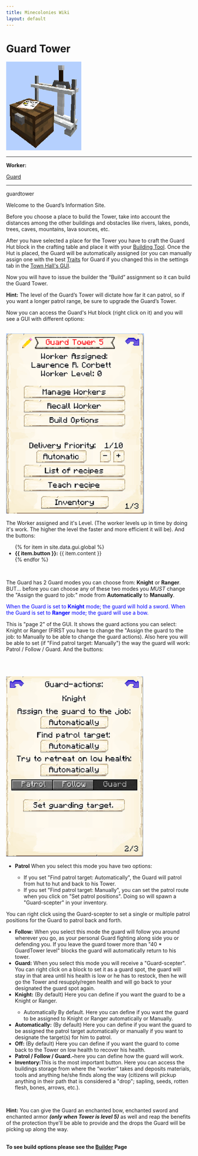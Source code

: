 ```yaml
---
title: Minecolonies Wiki
layout: default
---
```

# Guard Tower

<div class="infobox box text-center">
    <img src="../../assets/images/buildings/tower_block.png" alt="Guard Tower" />
    <hr />
    <div class="row section-text text-left">
        <div class="col">
        <p><strong>Worker:</strong></p>
        </div>
        <div class="col">
        <p><a href="../workers/guard">Guard</a></p>
        </div>
    </div>
    <hr />
    <recipe>guardtower</recipe>
</div>

Welcome to the Guard’s Information Site.

Before you choose a place to build the Tower, take into account the distances among the other buildings and obstacles like rivers, lakes, ponds, trees, caves, mountains, lava sources, etc.

After you have selected a place for the Tower you have to craft the Guard Hut block in the crafting table and place it with your [Building Tool](../items/buildingtool). Once the Hut is placed, the Guard will be automatically assigned (or you can manually assign one with the best [Traits](../systems/workerinfo) for Guard if you changed this in the settings tab in the [Town Hall's GUI](../../source/buildings/townhall).

Now you will have to issue the builder the “Build” assignment so it can build the Guard Tower. 

**Hint:** The level of the Guard’s Tower will dictate how far it can patrol, so if you want a longer patrol range, be sure to upgrade the Guard’s Tower.

Now you can access the Guard's Hut block (right click on it) and you will see a GUI with different options:

<br>
<div class="row">
  <div class="col-sm-12 col-md">
    <img src="../../assets/images/gui/guardgui.png" class="img-fluid mx-auto" alt="Guard GUI">
  </div>
  <div class="col-sm-12 col-md">
    <p>The Worker assigned and it's Level. (The worker levels up in time by doing it's work. The higher the level the faster and more efficient it will be). And the buttons:</p>
    <ul>
      {% for item in site.data.gui.global %}
        <li><strong>{{ item.button }}:</strong> {{ item.content }}</li>
      {% endfor %}
    </ul>
  </div>
</div>
<br>

The Guard has 2 Guard modes you can choose from: **Knight** or **Ranger**. BUT... before you can choose any of these two modes you *MUST* change the "Assign the guard to job:" mode from **Automatically** to **Manually**. 

<p style="color:Blue;">When the Guard is set to <b>Knight</b> mode; the guard will hold a sword.
When the Guard is set to <b>Ranger</b> mode; the guard will use a bow.</p>

This is "page 2" of the GUI. It shows the guard actions you can select: Knight or Ranger (FIRST you have to change the "Assign the guard to the job: to Manually to be able to change the guard actions). Also here you will be able to set (if "Find patrol target: Manually") the way the guard will work: Patrol / Follow / Guard.  And the buttons:

<div class="row">
  <div class="col-sm-12 col-md">
    <br><br><br>
    <img src="../../assets/images/gui/guardgui2.png" class="img-fluid mx-auto" alt="Guard GUI">
  </div>
  <div class="col-sm-12 col-md">
    <ul>
      <li><strong>Patrol</strong> When you select this mode you have two options: </li>
      <ul>
        <li>If you set "Find patrol target: Automatically", the Guard will patrol from hut to hut and back to his Tower.</li>
        <li>If you set "Find patrol target: Manually", you can set the patrol route when you click on "Set patrol positions". Doing so will spawn a "Guard-scepter" in your inventory. </li>
      </ul>
    </ul>
You can right click using the Guard-scepter to set a single or multiple patrol positions for the Guard to patrol back and forth.
    <ul>
      <li><strong>Follow:</strong> When you select this mode the guard will follow you around wherever you go, as your personal Guard fighting along side you or defending you. If you leave the guard tower more than "40 * GuardTower level" blocks the guard will automatically return to his tower.</li>
      <li><strong>Guard:</strong> When you select this mode you will receive a "Guard-scepter". You can right click on a block to set it as a guard spot, the guard will stay in that area until his health is low or he has to restock, then he will go the Tower and resupply/regen health and will go back to your designated the guard spot again.</li>
      <li><strong>Knight:</strong> (By default) Here you can define if you want the guard to be a Knight or Ranger.</li>
      <ul>
        <li>Automatically By default. Here you can define if you want the guard to be assigned to Knight or Ranger automatically or Manually.</li>
      </ul>
      <li><strong>Automatically:</strong> (By default) Here you can define if you want the guard to be assigned the patrol target automatically or manually if you want to designate the target(s) for him to patrol.</li>
      <li><strong>Off: </strong> (By default) Here you can define if you want the guard to come back to the Tower on low health to recover his health.</li>
      <li><strong>Patrol / Follow / Guard.-</strong>here you can define how the guard will work.</li>
      <li><strong>Inventory:</strong>This is the most important button. Here you can access the buildings storage from where the “worker” takes and deposits materials, tools and anything he/she finds along the way (citizens will pickup anything in their path that is considered a "drop"; sapling, seeds, rotten flesh, bones, arrows, etc.).</li>
    </ul>
  </div>
</div>
<br>

**Hint:** You can give the Guard an enchanted bow, enchanted sword and enchanted armor **_(only when Tower is level 5)_** as well and reap the benefits of the protection thye'll be able to provide and the drops the Guard will be picking up along the way.
<br><br>

**To see build options please see the [Builder](../../source/workers/builder) Page**
